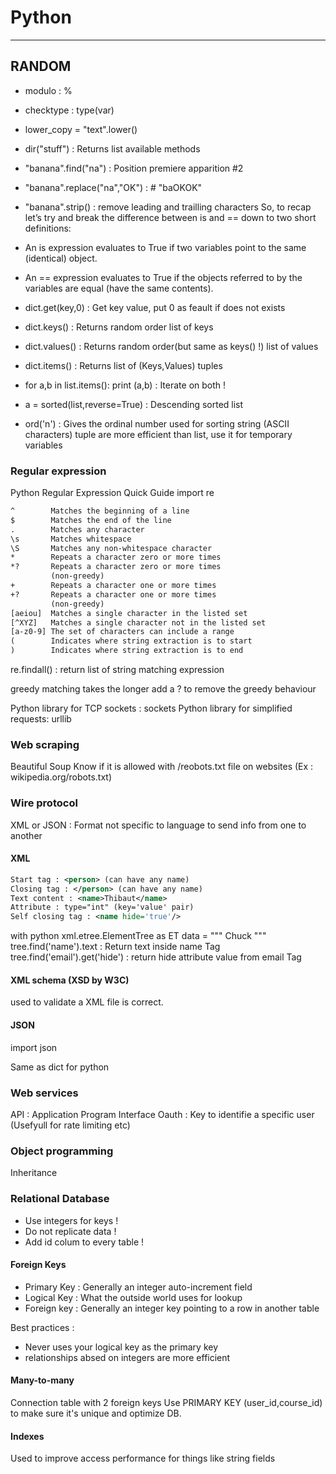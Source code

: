 # **Python**
--- 

## RANDOM
* modulo : %
* checktype : type(var)
* lower_copy = "text".lower()
* dir("stuff") : Returns list available methods
* "banana".find("na") : Position premiere apparition #2
* "banana".replace("na","OK") : # "baOKOK"
* "banana".strip() : remove leading and trailling characters
So, to recap let’s try and break the difference between is and == down to two short definitions:

* An is expression evaluates to True if two variables point to the same (identical) object.
* An == expression evaluates to True if the objects referred to by the variables are equal (have the same contents).
* dict.get(key,0) : Get key value, put 0 as feault if does not exists
* dict.keys()  : Returns random order list of keys
* dict.values() : Returns random order(but same as keys() !) list of values
* dict.items() : Returns list of (Keys,Values) tuples
* for a,b in list.items(): print (a,b) : Iterate on both ! 
* a = sorted(list,reverse=True) : Descending sorted list 
* ord('n') : Gives the ordinal number used for sorting string (ASCII characters)
tuple are more efficient than list, use it for temporary variables
### Regular expression

Python Regular Expression Quick Guide
import re 
```txt
^        Matches the beginning of a line
$        Matches the end of the line
.        Matches any character
\s       Matches whitespace
\S       Matches any non-whitespace character
*        Repeats a character zero or more times
*?       Repeats a character zero or more times 
         (non-greedy)
+        Repeats a character one or more times
+?       Repeats a character one or more times 
         (non-greedy)
[aeiou]  Matches a single character in the listed set
[^XYZ]   Matches a single character not in the listed set
[a-z0-9] The set of characters can include a range
(        Indicates where string extraction is to start
)        Indicates where string extraction is to end
```
re.findall() : return list of string matching expression

greedy matching takes the longer
add a ? to remove the greedy behaviour

Python library for TCP sockets : sockets
Python library for simplified requests: urllib

### Web scraping
Beautiful Soup
Know if it is allowed with /reobots.txt file on websites (Ex : wikipedia.org/robots.txt)

### Wire protocol
XML or JSON : Format not specific to language to send info from one to another

#### XML
```xml
Start tag : <person> (can have any name)
Closing tag : </person> (can have any name)
Text content : <name>Thibaut</name>
Attribute : type="int" (key='value' pair)
Self closing tag : <name hide='true'/>
```

with python
xml.etree.ElementTree as ET
data = """
<name>Chuck</name>
<email hide="yes"/>
"""
tree.find('name').text : Return text inside name Tag
tree.find('email').get('hide') : return hide attribute value from email Tag

#### XML schema (XSD by W3C)
used to validate a XML file is correct.

#### JSON
import json

Same as dict for python

### Web services
API : Application Program Interface
Oauth : Key to identifie a specific user (Usefyull for rate limiting etc)

### Object programming
Inheritance

### Relational Database
* Use integers for keys !
* Do not replicate data !
* Add id colum to every table !

#### Foreign Keys
* Primary Key : Generally an integer auto-increment field
* Logical Key : What the outside world uses for lookup
* Foreign key : Generally an integer key pointing to a row in another table

Best practices : 
* Never uses your logical key as the primary key
* relationships absed on integers are more efficient

#### Many-to-many
Connection table with 2 foreign keys
Use PRIMARY KEY (user_id,course_id) to make sure it's unique and optimize DB.

#### Indexes
Used to improve access performance for things like string fields